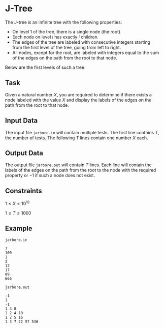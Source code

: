 # J-Tree

The J-tree is an infinite tree with the following properties:
- On level $1$ of the tree, there is a single node (the root).
- Each node on level $i$ has exactly $i$ children.
- The edges of the tree are labeled with consecutive integers starting from the first level of the tree, going from left to right.
- All nodes, except for the root, are labeled with integers equal to the sum of the edges on the path from the root to that node.

Below are the first levels of such a tree.

## Task

Given a natural number $X$, you are required to determine if there exists a node labeled with the value $X$ and display the labels of the edges on the path from the root to that node.

## Input Data

The input file `jarbore.in` will contain multiple tests. The first line contains $T$, the number of tests. The following $T$ lines contain one number $X$ each.

## Output Data

The output file `jarbore.out` will contain $T$ lines. Each line will contain the labels of the edges on the path from the root to the node with the required property or $-1$ if such a node does not exist.

## Constraints

$1 \leq X \leq 10^{18}$

$1 \leq T \leq 1000$

## Example

`jarbore.in`
```
7
100
1
2
12
17
89
666
```

`jarbore.out`
```
-1
1
-1
1 3 8
1 2 4 10
1 2 5 16
1 3 7 22 97 536
```